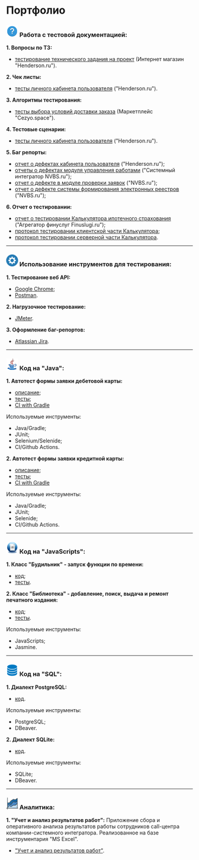 # Портфолио

### ![](./assets/img/testing.png) Работа с тестовой документацией:

**1. Вопросы по ТЗ:**
- [тестирование технического задания на проект](https://docs.google.com/document/d/1LPywC4DO2vjK72BsH4H0hskhtMJeqVuuzy7l-E3f2IQ/edit?usp=sharing) (Интернет магазин "Henderson.ru").

**2. Чек листы:**
- [тесты личного кабинета пользователя](https://docs.google.com/spreadsheets/d/1Mose_Af12ndIqAmybR-zHwyj7hM5_1tjZg29bJ6MBi4/edit?usp=sharing) ("Henderson.ru").

**3. Алгоритмы тестирования:**
- [тесты выбора условий доставки заказа](https://docs.google.com/document/d/1qHe49GL6Avko0FWWExwkT-FkEzPYnbV-X9yA0fIeFPg/edit?usp=sharing) (Маркетплейс "Cezyo.space").

**4. Тестовые сценарии:**
- [тесты личного кабинета пользователя](https://docs.google.com/spreadsheets/d/1iT_QhWOTY4XY9tPkqsCq94mjv_OfGV-oBWWMcNwwYgQ/edit?usp=sharing) ("Henderson.ru").

**5. Баг репорты:**
- [отчет о дефектах кабинета пользователя](https://docs.google.com/spreadsheets/d/1CpwgdXGlwRrc0PbbQo7ipK7bULmH3qtRw76DaRsJfoo/edit?usp=sharing) ("Henderson.ru");
- [отчеты о дефектах модуля управления работами](https://docs.google.com/spreadsheets/d/1k1yJUt46IkvY7svY53-G3xFOlTIVEWTvkxR3_lqCZLo/edit?usp=sharing) ("Системный интегратор NVBS.ru");
- [отчет о дефекте в модуле проверки заявок](https://docs.google.com/document/d/17S2S5l9_FxxazWE_0OtK1yJuES3eJx85lDbyZCt3iJk/edit?usp=sharing)  ("NVBS.ru");
- [отчет о дефекте системы формирования электронных реестров](https://docs.google.com/document/d/185ytOyc2OMkqWIT-WYkComlz9eCcEltx5QiC4XzxXbM/edit?usp=sharing) ("NVBS.ru");

**6. Отчет о тестировании:**
- [отчет о тестировании Калькулятора ипотечного страхования](https://docs.google.com/document/d/1sGYF0WQZMAJCHIrLB6i2XU5ybw-tb-3iLggzU7B038U/edit?usp=sharing) ("Агрегатор финуслуг Finuslugi.ru");
- [протокол тестировании клиентской части Калькулятора](https://docs.google.com/spreadsheets/d/1lwg2FaC-pexW3cp-dhVSfhXPMDwHzjk8mgbqNeO4skE/edit?usp=sharing);
- [протокол тестировании серверной части Калькулятора](https://docs.google.com/spreadsheets/d/1hvGG_5cXckzBaB2GovcSY4AVI__mRt7oGfymtvcB34A/edit?usp=sharing).

___


### ![](./assets/img/tool.png) Использование инструментов для тестирования:
**1. Тестирование веб API:**
- [Google Chrome](https://docs.google.com/document/d/15CV4_Jp-hxA1ksGz1aMmhjwaUuSg4V-6yHDu8_RPewg/edit?usp=sharing);
- [Postman](https://docs.google.com/document/d/1_qqPKteXFqq_s31mgEGG0VZ3OK8HWcZydE9415XyK0s/edit?usp=sharing).


**2. Нагрузочное тестирование:**
- [JMeter](https://docs.google.com/document/d/1k_1BDFZKtwOgTQo4w58-SpvOdG1gO9YCdLmkQtS-8Vo/edit?usp=sharing).


**3. Оформление баг-репортов:**
- [Atlassian Jira](https://docs.google.com/document/d/19r8-NJS7_pjF8HmzwLv7ASSqIGs6pBmj_VECul-IrwA/edit?usp=sharing).

___


### ![](./assets/img/java.png) Код на "Java":
**1. Автотест формы заявки дебетовой карты:**
- [описание](https://github.com/rtmwrk/jhw14);
- [тесты](https://github.com/rtmwrk/jhw14/blob/main/src/test/java/ru/netology/web/CallbackTest.java);
- [CI with Gradle](https://github.com/rtmwrk/jhw14/blob/main/.github/workflows/gradle.yml)

Используемые инструменты:
- Java/Gradle;
- JUnit;
- Selenium/Selenide;
- CI/Github Actions.

**2. Автотест формы заявки кредитной карты:**
- [описание](https://github.com/rtmwrk/jhw15);
- [тесты](https://github.com/rtmwrk/jhw15/blob/main/src/test/java/ru/netology/web/RegistrationTest.java);
- [CI with Gradle](https://github.com/rtmwrk/jhw15/blob/main/.github/workflows/gradle.yml)

Используемые инструменты:
- Java/Gradle;
- JUnit;
- Selenide;
- CI/Github Actions.

___


### ![](./assets/img/javascript.png) Код на "JavaScripts":
**1. Класс "Будильник" - запуск функции по времени:**
- [код](https://github.com/rtmwrk/portfolio/blob/main/js/alarm/task.js);
- [тесты](https://rtmwrk.github.io/portfolio/js/alarm/index.html).

**2. Класс "Библиотека" - добавление, поиск, выдача и ремонт печатного издания:**
- [код](https://github.com/rtmwrk/portfolio/blob/main/js/library/task.js);
- [тесты](https://rtmwrk.github.io/portfolio/js/library/index.html).

Используемые инструменты:
- JavaScripts;
- Jasmine.

___

### ![](./assets/img/db.png) Код на "SQL":
**1. Диалект PostgreSQL:**
- [код](https://github.com/rtmwrk/portfolio/blob/main/sql/postgresql.md).

Используемые инструменты:
- PostgreSQL;
- DBeaver.

**2. Диалект SQLite:**
- [код](https://github.com/rtmwrk/portfolio/blob/main/sql/sqlite.md).

Используемые инструменты:
- SQLite;
- DBeaver.

___


### ![](./assets/img/excel.png) Аналитика:
**1. "Учет и анализ результатов работ":**
Приложение сбора и оперативного анализа результатов работы сотрудников call-центра компании-системного интегратора. Реализованное на базе инструментария "MS Excel".
- ["Учет и анализ результатов работ"](https://github.com/rtmwrk/portfolio/blob/main/excel/excel.md).

